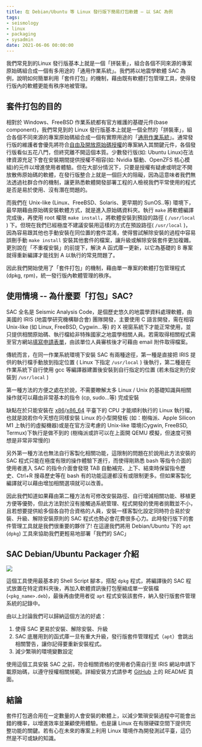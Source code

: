 ```yaml
---
title: 在 Debian/Ubuntu 等 Linux 發行版下簡易打包軟體 – 以 SAC 為例
tags:
- seismology
- linux
- packaging
- sysadmin
date: 2021-06-06 00:00:00
---
```


我們常見到的Linux 發行版基本上就是一個「拼裝車」，組合各個不同來源的專案原始碼組合成一個有多用途的「通用作業系統」。我們將以地震學軟體 SAC 為例，說明如何簡單利用「套件打包」的機制，藉由既有軟體打包管理工具，使得發行版內的軟體更能有秩序地被管理。

<!--more-->

## 套件打包的目的

相對於 Windows、FreeBSD 作業系統都有官方維護的基礎元件(base component)，我們常見到的 Linux 發行版基本上就是一個全然的「拼裝車」，組合各個不同來源的專案原始碼組合成一個有實際用途的「[通用作業系統](https://zh.wikipedia.org/wiki/%E6%93%8D%E4%BD%9C%E7%B3%BB%E7%BB%9F#%E9%80%9A%E7%94%A8%E4%B8%8E%E4%B8%93%E7%94%A8%E3%80%81%E5%B5%8C%E5%85%A5%E5%BC%8F)」。通常發行版的維護者會優先將符合[自由及開放原始碼授權](https://zh.wikipedia.org/wiki/%E8%87%AA%E7%94%B1%E5%8F%8A%E5%BC%80%E6%94%BE%E6%BA%90%E4%BB%A3%E7%A0%81%E8%BD%AF%E4%BB%B6)的專案納入其關鍵元件，各個發行版看似五花八門，但終究離不開這個本質。少數發行版(如: Ubuntu Linux)在法律資源充足下會在安裝期間提供授權不相容(如: Nvidia 驅動、OpenZFS 核心模組)的元件以增進使用者體驗。但在大部分情況下，只要是授權有疑慮或明定不開放散佈原始碼的軟體，在發行版整合上就是一個巨大的阻礙，因為這意味者我們無法透過社群合作的機制，讓更熟悉軟體開發部署工程的人檢視我們平常使用的程式是否是易於使用、沒有潛在問題的。

而我們在 Unix-like (Linux、FreeBSD、Solaris、更早期的 SunOS..等) 環境下，最早期藉由原始碼安裝軟體方式，就是進入原始碼資料夾。執行 `make` 將軟體編譯完成後，再使用 root 權限 `make install`，將軟體安裝到預設的路徑 ( `/usr/local` ) 下。但現在我們已經極度不建議安裝用這樣的方式在預設路徑( `/usr/local` )，因為容易跟其他也手動安裝在同位置的套件混淆，使得嘗試解除安裝的過程中容易誤刪手動 `make install` 安裝其他套件的檔案，讓升級或解除安裝套件更加複雜。更別說在「不重複安裝」的前提下，解決 A 函式庫一更新，以它為基礎的 B 專案就得重新編譯才能找到 A 以執行的常見問題了。

因此我們開始使用了「套件打包」的機制，藉由單一專案的軟體打包管理程式(dpkg, rpm)，統一發行版內軟體管理的秩序。

## 使用情境 -- 為什麼要「打包」SAC?

SAC 全名是 Seismic Analysis Code，是個歷史悠久的地震學資料處理軟體，由美國的 IRIS (地震學研究機構聯合會) 團隊開發，主要使用 C 語言開發，需在相容 Unix-like (如 Linux, FreeBSD, Cygwin...等) 的 X 視窗系統下才能正常使用，並只提供相關原始碼、執行檔給非特殊國家之地震學相關人員。若需取得相關程式需至官方網站[填寫申請表單](https://ds.iris.edu/ds/nodes/dmc/forms/sac/)，由該單位人員審核後才可藉由 email 附件取得檔案。

傳統而言，在同一作業系統環境下安裝 SAC 有兩種途徑，第一種是直接把 IRIS 提供的執行檔手動放到指定位置 ( Linux 下指定 `/usr/local` ) 後執行，第二種是在作業系統下自行使用 gcc 等編譯器建置後安裝到自行指定的位置 (若未指定則仍安裝到 `/usr/local` )

第一種方法的方便之處在於說，不需要瞭解太多 Linux / Unix 的基礎知識與相關操作就可以藉由非常基本的指令 (cp, sudo...等) 完成安裝

缺點在於只能安裝在 [x86](https://zh.wikipedia.org/zh-tw/X86)/[x86_64](https://zh.wikipedia.org/zh-tw/X86-64) 平臺下的 CPU 才能順利執行的 Linux 執行檔，也就是說若你今天想在同樣安裝 Linux 的小型開發板 (如：樹梅派、Apple Silicon M1 上執行的虛擬機器)或是在官方沒考慮的 Unix-like 環境(Cygwin, FreeBSD, Termux)下執行是做不到的 (樹梅派或許可以在上面開 QEMU 模擬，但速度可預想是非常非常慢的)

另外第一種方法也無法自行客製化相關功能，這限制的問題在於說用此方法安裝的 SAC 程式只能在極度有限的操作體驗下進行，而使得剛熟悉 bash 等指令介面的使用者進入 SAC 的指令介面會發現 TAB 自動補完、上下、結束時保留指令歷史、Ctrl+R 搜尋歷史等在 bash 有的功能這邊都沒有或限制更多。但如果客製化編譯就可以藉由增加相關選項就可以改善。

因此我們知道如果藉由第二種方法有可修改安裝路徑、自行增減相關功能、移植更方便等優勢，但此方法對於沒有接觸過系統管理、程式開發的使用者挑戰並不小，且若想要提供給多個各自符合資格的人員，安裝一樣客製化設定同時符合易於安裝、升級、解除安裝原則的 SAC 程式也勢必會花費很多心力。此時發行版下的套件管理工具就是我們很重要的夥伴了! 在這邊我們將用 Debian/Ubuntu 下的 `apt` (`dpkg`) 工具來協助我們更輕易地部署「我們的 SAC」

## SAC Debian/Ubuntu Packager 介紹

![](https://github.com/sean0921/sean0921.github.io/raw/3ef1e32d61fc62c546c6ba31ef526ccc050cc7b2/images/demo.gif)

這個工具使用最基本的 Shell Script 腳本，搭配 `dpkg` 程式，將編譯後的 SAC 程式放置在特定資料夾後，再加入軟體資訊後打包壓縮成單一安裝檔 (`<pkg_name>.deb`)，最後再由使用者從 `apt` 程式安裝該套件，納入發行版套件管理系統的記錄中。

由以上討論我們可以歸納這個方法的好處：

1. 使得 SAC 更易於安裝、解除安裝、升級
2. SAC 底層用到的函式庫一旦有重大升級，發行版套件管理程式（`apt`）會跳出相關警告，讓你記得要重新安裝程式。
3. 減少繁瑣的環境變數設定

使用這個工具安裝 SAC 之前，符合相關資格的使用者仍需自行至 IRIS 網站申請下載原始碼，以遵守授權相關規範。詳細安裝方式請參考 [GitHub](https://github.com/sean0921/sac_debian_packager) 上的 README 頁面。

## 結論

套件打包適合用在一定數量的人會安裝的軟體上，以減少繁瑣安裝過程中可能會出錯的機率，以增進效率並兼顧使用體驗。也是讓 Linux 在有限硬碟空間下提供完整功能的關鍵。若有心在未來的專案上利用 Linux 環境作為開發測試平臺，這仍然是不可或缺的知識。
